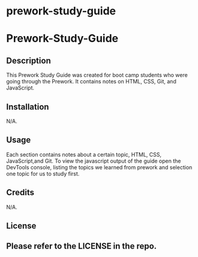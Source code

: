 # prework-study-guide
<html>
<body>

# Prework-Study-Guide

## Description

This Prework Study Guide was created for boot camp students who were going through the Prework. It contains notes on HTML, CSS, Git, and JavaScript.

## Installation

N/A.

## Usage

Each section contains notes about a certain topic, HTML, CSS, JavaScript,and Git. To view the javascript output of the guide open the DevTools console, listing the topics we learned from prework and selection one topic for us to study first.

## Credits

N/A.

## License

Please refer to the LICENSE in the repo.
---
 
</body>
</html>